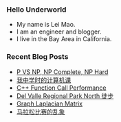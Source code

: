 ### Hello Underworld

- My name is Lei Mao.
- I am an engineer and blogger.
- I live in the Bay Area in California.


### Recent Blog Posts

<!-- BLOG-POST-LIST:START -->
- [P VS NP, NP Complete, NP Hard](https://leimao.github.io/blog/P-VS-NP/)
- [我中学时的计算机课](https://leimao.github.io/essay/%E4%B8%AD%E5%AD%A6%E8%AE%A1%E7%AE%97%E6%9C%BA%E8%AF%BE/)
- [C++ Function Call Performance](https://leimao.github.io/blog/CPP-Function-Call-Performance/)
- [Del Valle Regional Park North 徒步](https://leimao.github.io/life/Del-Valle-Regional-Park-North/)
- [Graph Laplacian Matrix](https://leimao.github.io/blog/Graph-Laplacian-Matrix/)
- [马拉松比赛的乱象](https://leimao.github.io/essay/%E9%A9%AC%E6%8B%89%E6%9D%BE%E6%AF%94%E8%B5%9B%E7%9A%84%E4%B9%B1%E8%B1%A1/)
<!-- BLOG-POST-LIST:END -->

